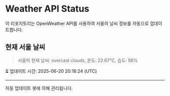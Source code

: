 
# Weather API Status

이 리포지토리는 OpenWeather API를 사용하여 서울의 날씨 정보를 자동으로 업데이트합니다.

## 현재 서울 날씨
> 서울의 현재 날씨: overcast clouds, 온도: 22.67°C, 습도: 98%

⏳ 업데이트 시간: 2025-06-20 20:18:24 (UTC)

---
자동 업데이트 봇에 의해 관리됩니다.
